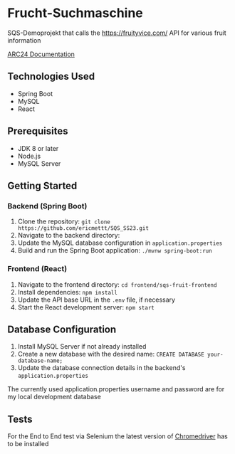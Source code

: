 # Frucht-Suchmaschine

SQS-Demoprojekt that calls the https://fruityvice.com/ API for various fruit information

[ARC24 Documentation](https://github.com/ericmettt/SQS_SS23/wiki/Dokumentation-Arc24)

## Technologies Used

- Spring Boot
- MySQL
- React

## Prerequisites

- JDK 8 or later
- Node.js
- MySQL Server

## Getting Started

### Backend (Spring Boot)

1. Clone the repository: `git clone https://github.com/ericmettt/SQS_SS23.git`
2. Navigate to the backend directory: 
3. Update the MySQL database configuration in `application.properties`
4. Build and run the Spring Boot application: `./mvnw spring-boot:run`

### Frontend (React)

1. Navigate to the frontend directory: `cd frontend/sqs-fruit-frontend`
2. Install dependencies: `npm install`
3. Update the API base URL in the `.env` file, if necessary
4. Start the React development server: `npm start`

## Database Configuration

1. Install MySQL Server if not already installed
2. Create a new database with the desired name: `CREATE DATABASE your-database-name;`
3. Update the database connection details in the backend's `application.properties`

The currently used application.properties username and password are for my local development database

## Tests

For the End to End test via Selenium the latest version of [Chromedriver](https://chromedriver.chromium.org/) has to be installed






